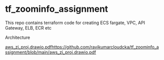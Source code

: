 # tf_zoominfo_assignment

This repo contains terraform code for creating ECS fargate, VPC, API Gateway, ELB, ECR etc 

Architecture

[aws_zi_proj.drawio.pdf](https://github.com/ravikumarcloudcka/tf_zoominfo_assignment/blob/main/aws_zi_proj.drawio.pdf)https://github.com/ravikumarcloudcka/tf_zoominfo_assignment/blob/main/aws_zi_proj.drawio.pdf
